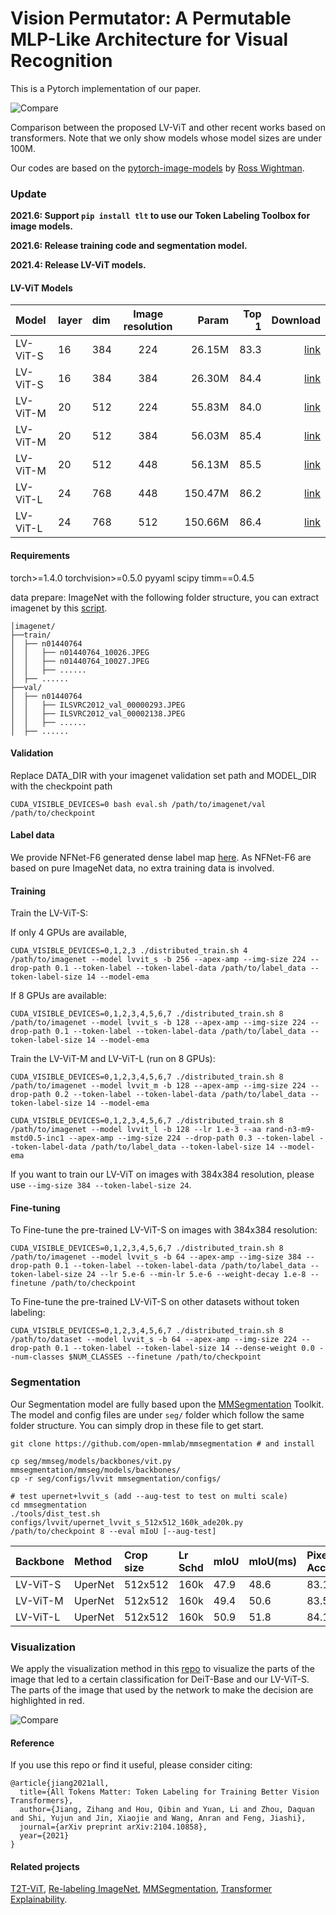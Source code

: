 # Vision Permutator: A Permutable MLP-Like Architecture for Visual Recognition

This is a Pytorch implementation of our paper. 

![Compare](figures/Compare.png)

Comparison between the proposed LV-ViT and other recent works based on transformers. Note that we only show models whose model sizes are under 100M.

Our codes are based on the [pytorch-image-models](https://github.com/rwightman/pytorch-image-models) by [Ross Wightman](https://github.com/rwightman).

### Update

**2021.6: Support `pip install tlt` to use our Token Labeling Toolbox for image models.**

**2021.6: Release training code and segmentation model.**

**2021.4: Release LV-ViT models.**

#### LV-ViT Models

| Model                           | layer | dim  | Image resolution |  Param  | Top 1 |Download |
| :------------------------------ | :---- | :--- | :--------------: |-------: | ----: |   ----: |
| LV-ViT-S                        | 16    | 384  |       224        |  26.15M |  83.3 |[link](https://github.com/zihangJiang/TokenLabeling/releases/download/1.0/lvvit_s-26M-224-83.3.pth.tar) |
| LV-ViT-S                        | 16    | 384  |       384        |  26.30M |  84.4 |[link](https://github.com/zihangJiang/TokenLabeling/releases/download/1.0/lvvit_s-26M-384-84.4.pth.tar) |
| LV-ViT-M                        | 20    | 512  |       224        |  55.83M |  84.0 |[link](https://github.com/zihangJiang/TokenLabeling/releases/download/1.0/lvvit_m-56M-224-84.0.pth.tar) |
| LV-ViT-M                        | 20    | 512  |       384        |  56.03M |  85.4 |[link](https://github.com/zihangJiang/TokenLabeling/releases/download/1.0/lvvit_m-56M-384-85.4.pth.tar) |
| LV-ViT-M                        | 20    | 512  |       448        |  56.13M |  85.5 |[link](https://github.com/zihangJiang/TokenLabeling/releases/download/1.1/lvvit_m-56M-448-85.5.pth.tar) |
| LV-ViT-L                        | 24    | 768  |       448        | 150.47M |  86.2 |[link](https://github.com/zihangJiang/TokenLabeling/releases/download/1.0/lvvit_l-150M-448-86.2.pth.tar) |
| LV-ViT-L                        | 24    | 768  |       512        | 150.66M |  86.4 |[link](https://github.com/zihangJiang/TokenLabeling/releases/download/1.0/lvvit_l-150M-512-86.4.pth.tar) |

#### Requirements

torch>=1.4.0
torchvision>=0.5.0
pyyaml
scipy
timm==0.4.5

data prepare: ImageNet with the following folder structure, you can extract imagenet by this [script](https://gist.github.com/BIGBALLON/8a71d225eff18d88e469e6ea9b39cef4).

```
│imagenet/
├──train/
│  ├── n01440764
│  │   ├── n01440764_10026.JPEG
│  │   ├── n01440764_10027.JPEG
│  │   ├── ......
│  ├── ......
├──val/
│  ├── n01440764
│  │   ├── ILSVRC2012_val_00000293.JPEG
│  │   ├── ILSVRC2012_val_00002138.JPEG
│  │   ├── ......
│  ├── ......
```

#### Validation
Replace DATA_DIR with your imagenet validation set path and MODEL_DIR with the checkpoint path
```
CUDA_VISIBLE_DEVICES=0 bash eval.sh /path/to/imagenet/val /path/to/checkpoint
```

#### Label data

We provide NFNet-F6 generated dense label map [here](https://drive.google.com/file/d/1Cat8HQPSRVJFPnBLlfzVE0Exe65a_4zh/view?usp=sharing). As NFNet-F6 are based on pure ImageNet data, no extra training data is involved.


#### Training

Train the LV-ViT-S: 

If only 4 GPUs are available,

```
CUDA_VISIBLE_DEVICES=0,1,2,3 ./distributed_train.sh 4 /path/to/imagenet --model lvvit_s -b 256 --apex-amp --img-size 224 --drop-path 0.1 --token-label --token-label-data /path/to/label_data --token-label-size 14 --model-ema
```

If 8 GPUs are available: 
```
CUDA_VISIBLE_DEVICES=0,1,2,3,4,5,6,7 ./distributed_train.sh 8 /path/to/imagenet --model lvvit_s -b 128 --apex-amp --img-size 224 --drop-path 0.1 --token-label --token-label-data /path/to/label_data --token-label-size 14 --model-ema
```


Train the LV-ViT-M and LV-ViT-L (run on 8 GPUs):


```
CUDA_VISIBLE_DEVICES=0,1,2,3,4,5,6,7 ./distributed_train.sh 8 /path/to/imagenet --model lvvit_m -b 128 --apex-amp --img-size 224 --drop-path 0.2 --token-label --token-label-data /path/to/label_data --token-label-size 14 --model-ema
```
```
CUDA_VISIBLE_DEVICES=0,1,2,3,4,5,6,7 ./distributed_train.sh 8 /path/to/imagenet --model lvvit_l -b 128 --lr 1.e-3 --aa rand-n3-m9-mstd0.5-inc1 --apex-amp --img-size 224 --drop-path 0.3 --token-label --token-label-data /path/to/label_data --token-label-size 14 --model-ema
```
If you want to train our LV-ViT on images with 384x384 resolution, please use `--img-size 384 --token-label-size 24`.

#### Fine-tuning

To Fine-tune the pre-trained LV-ViT-S on images with 384x384 resolution:
```
CUDA_VISIBLE_DEVICES=0,1,2,3,4,5,6,7 ./distributed_train.sh 8 /path/to/imagenet --model lvvit_s -b 64 --apex-amp --img-size 384 --drop-path 0.1 --token-label --token-label-data /path/to/label_data --token-label-size 24 --lr 5.e-6 --min-lr 5.e-6 --weight-decay 1.e-8 --finetune /path/to/checkpoint
```

To Fine-tune the pre-trained LV-ViT-S on other datasets without token labeling:
```
CUDA_VISIBLE_DEVICES=0,1,2,3,4,5,6,7 ./distributed_train.sh 8 /path/to/dataset --model lvvit_s -b 64 --apex-amp --img-size 224 --drop-path 0.1 --token-label --token-label-size 14 --dense-weight 0.0 --num-classes $NUM_CLASSES --finetune /path/to/checkpoint
```

### Segmentation

Our Segmentation model are fully based upon the [MMSegmentation](https://github.com/open-mmlab/mmsegmentation) Toolkit. The model and config files are under `seg/` folder which follow the same folder structure. You can simply drop in these file to get start.

```shell
git clone https://github.com/open-mmlab/mmsegmentation # and install

cp seg/mmseg/models/backbones/vit.py mmsegmentation/mmseg/models/backbones/
cp -r seg/configs/lvvit mmsegmentation/configs/

# test upernet+lvvit_s (add --aug-test to test on multi scale)
cd mmsegmentation
./tools/dist_test.sh configs/lvvit/upernet_lvvit_s_512x512_160k_ade20k.py /path/to/checkpoint 8 --eval mIoU [--aug-test]
```

| Backbone                        | Method  | Crop size | Lr Schd |  mIoU   |  mIoU(ms) | Pixel Acc.| Param |Download |
| :------------------------------ | :------ | :-------- | :------ |:------- |:--------- | :-------- | :---- | :------ |
| LV-ViT-S                        | UperNet |  512x512  |   160k  |  47.9   |    48.6   |   83.1    |  44M  |[link](https://github.com/zihangJiang/TokenLabeling/releases/download/v1.1-seg/upernet_lvvit_s.pth) |
| LV-ViT-M                        | UperNet |  512x512  |   160k  |  49.4   |    50.6   |   83.5    |  77M  |[link](https://github.com/zihangJiang/TokenLabeling/releases/download/v1.1-seg/upernet_lvvit_m.pth) |
| LV-ViT-L                        | UperNet |  512x512  |   160k  |  50.9   |    51.8   |   84.1    |  209M |[link](https://github.com/zihangJiang/TokenLabeling/releases/download/v1.1-seg/upernet_lvvit_l.pth) |


### Visualization

We apply the visualization method in this [repo](https://github.com/hila-chefer/Transformer-Explainability) to visualize the parts of the image that led to a certain classification for DeiT-Base and our LV-ViT-S. The parts of the image that used by the network to make the decision are highlighted in red.

![Compare](figures/Top1.jpg)

#### Reference
If you use this repo or find it useful, please consider citing:
```
@article{jiang2021all,
  title={All Tokens Matter: Token Labeling for Training Better Vision Transformers},
  author={Jiang, Zihang and Hou, Qibin and Yuan, Li and Zhou, Daquan and Shi, Yujun and Jin, Xiaojie and Wang, Anran and Feng, Jiashi},
  journal={arXiv preprint arXiv:2104.10858},
  year={2021}
}
```

#### Related projects
[T2T-ViT](https://github.com/yitu-opensource/T2T-ViT/), [Re-labeling ImageNet](https://github.com/naver-ai/relabel_imagenet), [MMSegmentation](https://github.com/open-mmlab/mmsegmentation), [Transformer Explainability](https://github.com/hila-chefer/Transformer-Explainability).
